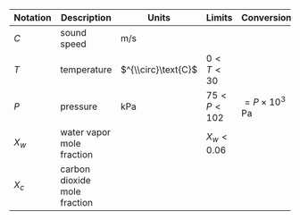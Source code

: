 Notation | Description | Units | Limits | Conversion
--- | --- | --- | --- | ---
$C$ | sound speed | $\text{m/s}$
$T$ | temperature | $^{\\circ}\text{C}$ | $0 < T < 30$
$P$ | pressure    | $\text{kPa}$ | $75 < P < 102$ | $= P \times 10^{3}$ $\text{Pa}$
$X_{w}$ | water vapor mole fraction    | | $X_{w} < 0.06$
$X_{c}$ | carbon dioxide mole fraction |